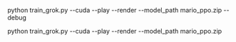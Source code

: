 


python train_grok.py --cuda --play --render --model_path mario_ppo.zip --debug


python train_grok.py --cuda --play --render --model_path mario_ppo.zip